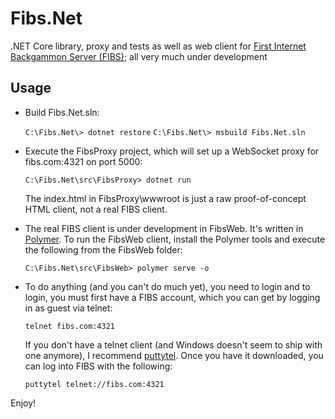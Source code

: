 ﻿# Fibs.Net
.NET Core library, proxy and tests as well as web client for [First Internet Backgammon Server (FIBS)](http://fibs.com); all very much under development

## Usage
* Build Fibs.Net.sln: 

  `C:\Fibs.Net\> dotnet restore`
  `C:\Fibs.Net\> msbuild Fibs.Net.sln`

* Execute the FibsProxy project, which will set up a WebSocket proxy for fibs.com:4321 on port 5000:

  `C:\Fibs.Net\src\FibsProxy> dotnet run`

  The index.html in FibsProxy\wwwroot is just a raw proof-of-concept HTML client, not a real FIBS client.

* The real FIBS client is under development in FibsWeb. It's written in [Polymer](http://polymer-project.org). To run the FibsWeb client, install the Polymer tools and execute the following from the FibsWeb folder:

  `C:\Fibs.Net\src\FibsWeb> polymer serve -o`

* To do anything (and you can't do much yet), you need to login and to login, you must first have a FIBS account, which you can get by logging in as guest via telnet:

  `telnet fibs.com:4321`

  If you don't have a telnet client (and Windows doesn't seem to ship with one anymore), I recommend [puttytel](http://www.chiark.greenend.org.uk/~sgtatham/putty/download.html). Once you have it downloaded, you can log into FIBS with the following:

  `puttytel telnet://fibs.com:4321`

Enjoy!